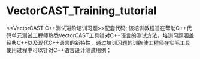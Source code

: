 # VectorCAST_Training_tutorial
<<VectorCAST C++测试进阶培训习题>>配套代码;
该培训教程旨在帮助C++代码单元测试工程师熟悉VectorCAST工具针对C++语言的测试方法，培训习题涵盖经典C++以及现代C++语言的新特性，通过培训习题的训练使工程师在实际工具使用过程中可以针对C++语言设计测试用例；
